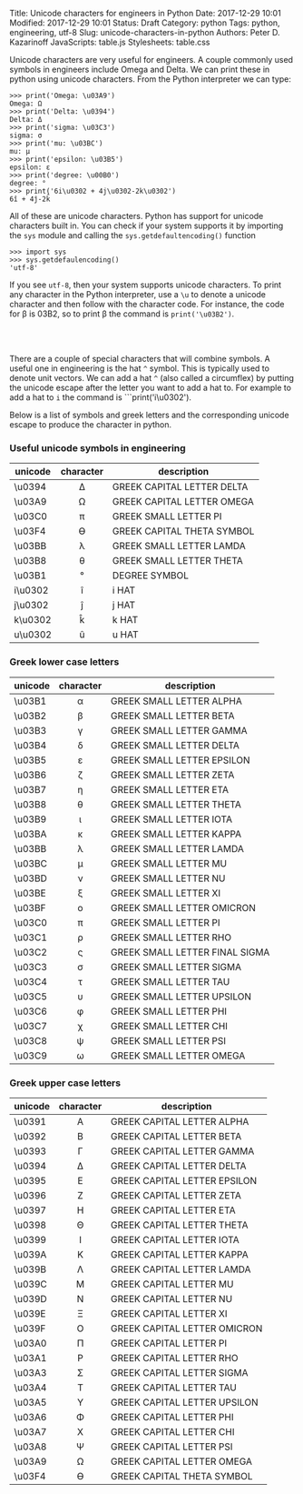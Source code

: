 Title: Unicode characters for engineers in Python
Date: 2017-12-29 10:01
Modified: 2017-12-29 10:01
Status: Draft
Category: python
Tags: python, engineering, utf-8
Slug: unicode-characters-in-python
Authors: Peter D. Kazarinoff
JavaScripts: table.js
Stylesheets: table.css

Unicode characters are very useful for engineers. A couple commonly used symbols in engineers include Omega and Delta. We can print these in python using unicode characters. From the Python interpreter we can type:

```
>>> print('Omega: \u03A9')
Omega: Ω
>>> print('Delta: \u0394')
Delta: Δ
>>> print('sigma: \u03C3')
sigma: σ
>>> print('mu: \u03BC')
mu: μ
>>> print('epsilon: \u03B5')
epsilon: ε
>>> print('degree: \u00B0')
degree: °
>>> print('6i\u0302 + 4j\u0302-2k\u0302')
6î + 4ĵ-2k̂
```

All of these are unicode characters. Python has support for unicode characters built in. You can check if your system supports it by importing the ```sys``` module and calling the ```sys.getdefaultencoding()``` function

```
>>> import sys
>>> sys.getdefaulencoding()
'utf-8'
```

If you see ```utf-8```, then your system supports unicode characters. To print any character in the Python interpreter, use a ```\u``` to denote a unicode character and then follow with the character code.  For instance, the code for β is 03B2, so to print β the command is ```print('\u03B2')```. 

</br>
</br>

There are a couple of special characters that will combine symbols. A useful one in engineering is the hat ```^``` symbol. This is typically used to denote unit vectors. We can add a hat ```^``` (also called a circumflex) by putting the unicode escape after the letter you want to add a hat to. For example to add a hat to ```i``` the command is ```print('i\u0302'). 

Below is a list of symbols and greek letters and the corresponding unicode escape to produce the character in python. 

### Useful unicode symbols in engineering
|unicode|character|description|
|---|:--:|---|
\u0394 | Δ | GREEK CAPITAL LETTER DELTA
\u03A9 | Ω | GREEK CAPITAL LETTER OMEGA
\u03C0 | π | GREEK SMALL LETTER PI
\u03F4 | ϴ | GREEK CAPITAL THETA SYMBOL
\u03BB | λ | GREEK SMALL LETTER LAMDA
\u03B8 | θ | GREEK SMALL LETTER THETA
\u03B1 | ° | DEGREE SYMBOL
i\u0302	| î | i HAT
j\u0302	| ĵ	| j HAT
k\u0302	| k̂ | k HAT
u\u0302	| û	| u HAT


### Greek lower case letters
|unicode|character|description|
|---|:--:|---|
\u03B1 | α | GREEK SMALL LETTER ALPHA
\u03B2 | β | GREEK SMALL LETTER BETA
\u03B3 | γ | GREEK SMALL LETTER GAMMA
\u03B4 | δ | GREEK SMALL LETTER DELTA
\u03B5 | ε | GREEK SMALL LETTER EPSILON
\u03B6 | ζ | GREEK SMALL LETTER ZETA
\u03B7 | η | GREEK SMALL LETTER ETA
\u03B8 | θ | GREEK SMALL LETTER THETA
\u03B9 | ι | GREEK SMALL LETTER IOTA
\u03BA | κ | GREEK SMALL LETTER KAPPA
\u03BB | λ | GREEK SMALL LETTER LAMDA
\u03BC | μ | GREEK SMALL LETTER MU
\u03BD | ν | GREEK SMALL LETTER NU
\u03BE | ξ | GREEK SMALL LETTER XI
\u03BF | ο | GREEK SMALL LETTER OMICRON
\u03C0 | π | GREEK SMALL LETTER PI
\u03C1 | ρ | GREEK SMALL LETTER RHO
\u03C2 | ς | GREEK SMALL LETTER FINAL SIGMA
\u03C3 | σ | GREEK SMALL LETTER SIGMA
\u03C4 | τ | GREEK SMALL LETTER TAU
\u03C5 | υ | GREEK SMALL LETTER UPSILON
\u03C6 | φ | GREEK SMALL LETTER PHI
\u03C7 | χ | GREEK SMALL LETTER CHI
\u03C8 | ψ | GREEK SMALL LETTER PSI
\u03C9 | ω | GREEK SMALL LETTER OMEGA

### Greek upper case letters
|unicode|character|description|
|---|:--:|---|
\u0391 | Α | GREEK CAPITAL LETTER ALPHA
\u0392 | Β | GREEK CAPITAL LETTER BETA
\u0393 | Γ | GREEK CAPITAL LETTER GAMMA
\u0394 | Δ | GREEK CAPITAL LETTER DELTA
\u0395 | Ε | GREEK CAPITAL LETTER EPSILON
\u0396 | Ζ | GREEK CAPITAL LETTER ZETA
\u0397 | Η | GREEK CAPITAL LETTER ETA
\u0398 | Θ | GREEK CAPITAL LETTER THETA
\u0399 | Ι | GREEK CAPITAL LETTER IOTA
\u039A | Κ | GREEK CAPITAL LETTER KAPPA
\u039B | Λ | GREEK CAPITAL LETTER LAMDA
\u039C | Μ | GREEK CAPITAL LETTER MU
\u039D | Ν | GREEK CAPITAL LETTER NU
\u039E | Ξ | GREEK CAPITAL LETTER XI
\u039F | Ο | GREEK CAPITAL LETTER OMICRON
\u03A0 | Π | GREEK CAPITAL LETTER PI
\u03A1 | Ρ | GREEK CAPITAL LETTER RHO
\u03A3 | Σ | GREEK CAPITAL LETTER SIGMA
\u03A4 | Τ | GREEK CAPITAL LETTER TAU
\u03A5 | Υ | GREEK CAPITAL LETTER UPSILON
\u03A6 | Φ | GREEK CAPITAL LETTER PHI
\u03A7 | Χ | GREEK CAPITAL LETTER CHI
\u03A8 | Ψ	| GREEK CAPITAL LETTER PSI
\u03A9 | Ω | GREEK CAPITAL LETTER OMEGA
\u03F4 | ϴ | GREEK CAPITAL THETA SYMBOL

